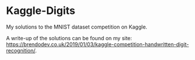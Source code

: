 # Kaggle-Digits
My solutions to the MNIST dataset competition on Kaggle.

A write-up of the solutions can be found on my site: https://brendodev.co.uk/2019/01/03/kaggle-competition-handwritten-digit-recognition/.
